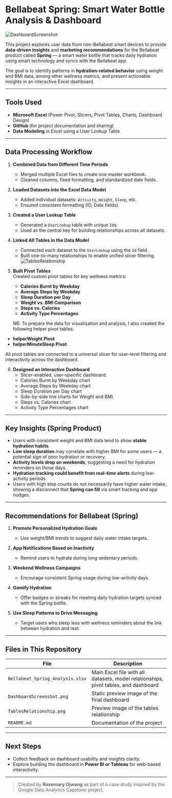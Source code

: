 # Bellabeat Spring: Smart Water Bottle Analysis & Dashboard
![DashboardScreenshot](https://github.com/user-attachments/assets/2e95aea3-a4c6-4bfa-bd50-f388ddb7c276)


This project explores user data from non-Bellabeat smart devices to provide **data-driven insights** and **marketing recommendations** for the Bellabeat product called **Spring** — a smart water bottle that tracks daily hydration using smart technology and syncs with the Bellabeat app.

The goal is to identify patterns in **hydration-related behavior** using weight and BMI data, among other wellness metrics, and present actionable insights in an interactive Excel dashboard.

---

## Tools Used

- **Microsoft Excel** (Power Pivot, Slicers, Pivot Tables, Charts, Dashboard Design)
- **GitHub** (for project documentation and sharing)
- **Data Modeling** in Excel using a User Lookup Table

---

## Data Processing Workflow

1. **Combined Data from Different Time Periods**  
   - Merged multiple Excel files to create one master workbook.  
   - Cleaned columns, fixed formatting, and standardized date fields.

2. **Loaded Datasets into the Excel Data Model**  
   - Added individual datasets: `Activity`, `Weight`, `Sleep`, etc.  
   - Ensured consistent formatting (ID, Date fields).

3. **Created a User Lookup Table**  
   - Generated a `UserLookup` table with unique `Id`s.  
   - Used as the central key for building relationships across all datasets.

4. **Linked All Tables in the Data Model**  
   - Connected each dataset to the `UserLookup` using the `Id` field.  
   - Built one-to-many relationships to enable unified slicer filtering.
     ![TablesRelationship](https://github.com/user-attachments/assets/5fd5d32a-bd74-45b4-9d43-4a942eee79f4)

5. **Built Pivot Tables**  
   Created custom pivot tables for key wellness metrics:
   - **Calories Burnt by Weekday**
   - **Average Steps by Weekday**
   - **Sleep Duration per Day**
   - **Weight vs. BMI Comparison**
   - **Steps vs. Calories**
   - **Activity Type Percentages**
     
   NB: To prepare the data for visualization and analysis, I also created the following helper pivot tables:
- **helperWeight Pivot**
- **helperMinuteSleep Pivot**
  
All pivot tables are connected to a universal slicer for user-level filtering and interactivity across the dashboard.


6. **Designed an Interactive Dashboard**  
   - Slicer-enabled, user-specific dashboard.
   - Calories Burnt by Weekday chart
   - Average Steps by Weekday chart
   - Sleep Duration per Day chart
   - Side-by-side line charts for Weight and BMI.
   - Steps vs. Calories chart
   - Activity Type Percentages chart  

---

## Key Insights (Spring Product)

- Users with consistent weight and BMI data tend to show **stable hydration habits**.  
- **Low sleep duration** may correlate with higher BMI for some users — a potential sign of poor hydration or recovery.  
- **Activity levels drop on weekends**, suggesting a need for hydration reminders on those days.  
- **Hydration tracking could benefit from real-time alerts** during low-activity periods.
- Users with high step counts do not necessarily have higher water intake, showing a disconnect that **Spring can fill** via smart tracking and app nudges.

---

## Recommendations for Bellabeat (Spring)

1. **Promote Personalized Hydration Goals**  
   - Use weight/BMI trends to suggest daily water intake targets.

2. **App Notifications Based on Inactivity**  
   - Remind users to hydrate during long sedentary periods.

3. **Weekend Wellness Campaigns**  
   - Encourage consistent Spring usage during low-activity days.

4. **Gamify Hydration**  
   - Offer badges or streaks for meeting daily hydration targets synced with the Spring bottle.

5. **Use Sleep Patterns to Drive Messaging**  
   - Target users who sleep less with wellness reminders about the link between hydration and rest.

---

## Files in This Repository

| File | Description |
|------|-------------|
| `Bellabeat_Spring_Analysis.xlsx` | Main Excel file with all datasets, model relationships, pivot tables, and dashboard |
| `DashboardScreenshot.png` | Static preview image of the final dashboard |
| `TablesRelationship.png` | Preview image of the tables relationship |
| `README.md` | Documentation of the project |

---

## Next Steps
 
- Collect feedback on dashboard usability and insights clarity.  
- Explore building the dashboard in **Power BI or Tableau** for web-based interactivity.

---

> Created by **Rosemary Ojwang** as part of a case study inspired by the Google Data Analytics Capstone project.
